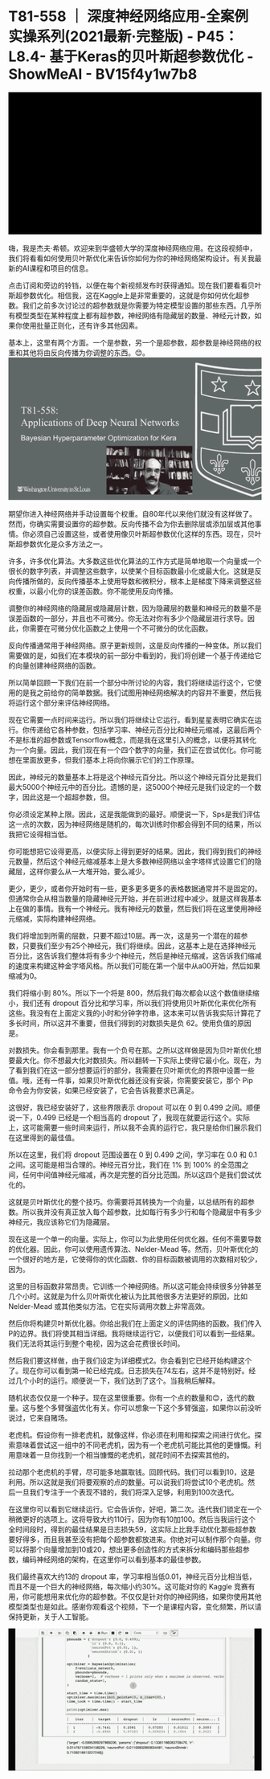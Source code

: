 # T81-558 ｜ 深度神经网络应用-全案例实操系列(2021最新·完整版) - P45：L8.4- 基于Keras的贝叶斯超参数优化 - ShowMeAI - BV15f4y1w7b8

![](img/9925006dbf7cc9645dc4cf05b451019d_0.png)

嗨，我是杰夫·希顿。欢迎来到华盛顿大学的深度神经网络应用。在这段视频中，我们将看看如何使用贝叶斯优化来告诉你如何为你的神经网络架构设计。有关我最新的AI课程和项目的信息。

点击订阅和旁边的铃铛，以便在每个新视频发布时获得通知。现在我们要看看贝叶斯超参数优化。相信我，这在Kaggle上是非常重要的，这就是你如何优化超参数。我们之前多次讨论过的超参数就是你需要为特定模型设置的那些东西。几乎所有模型类型在某种程度上都有超参数，神经网络有隐藏层的数量、神经元计数，如果你使用批量正则化，还有许多其他因素。

基本上，这里有两个方面。一个是参数，另一个是超参数，超参数是神经网络的权重和其他将由反向传播为你调整的东西。😊。![](img/9925006dbf7cc9645dc4cf05b451019d_2.png)

期望你进入神经网络并手动设置每个权重。自80年代以来他们就没有这样做了。然而，你确实需要设置你的超参数。反向传播不会为你去删除层或添加层或其他事情。你必须自己设置这些，或者使用像贝叶斯超参数优化这样的东西。现在，贝叶斯超参数优化是众多方法之一。

许多，许多优化算法。大多数这些优化算法的工作方式是简单地取一个向量或一个很长的数字列表，并调整这些数字，以使某个目标函数最小化或最大化。这就是反向传播所做的，反向传播基本上使用导数和微积分，根本上是梯度下降来调整这些权重，以最小化你的误差函数。你不能使用反向传播。

调整你的神经网络的隐藏层或隐藏层计数，因为隐藏层的数量和神经元的数量不是误差函数的一部分，并且也不可微分。你无法对你有多少个隐藏层进行求导。因此，你需要在可微分优化函数之上使用一个不可微分的优化函数。

反向传播通常用于神经网络。原子更新规则，这是反向传播的一种变体。所以我们需要做的是，如我们在本模块的前一部分中看到的，我们将创建一个基于传递给它的向量创建神经网络的函数。

所以简单回顾一下我们在前一个部分中所讨论的内容，我们将继续运行这个，它使用的是我之前给你的简单数据。我们试图用神经网络解决的内容并不重要，然后我将运行这个部分来评估神经网络。

现在它需要一点时间来运行。所以我们将继续让它运行。看到星星表明它确实在运行。你传递给它各种参数，包括学习率、神经元百分比和神经元缩减，这最后两个不是标准的超参数或Tensorflow概念，而是我在这里引入的概念，以便将其转化为一个向量。因此，我们现在有一个四个数字的向量，我们正在尝试优化。你可能想在里面放更多，但我们基本上将向你展示它们的工作原理。

因此，神经元的数量基本上将是这个神经元百分比。所以这个神经元百分比是我们最大5000个神经元中的百分比。遗憾的是，这5000个神经元是我们设定的一个数字，因此这是一个超超参数，但。

你必须设定某种上限。因此，这是我能做到的最好。顺便说一下，Sps是我们评估这一点的次数，因为神经网络是随机的，每次训练时你都会得到不同的结果，所以我把它设得相当低。

你可能想把它设得更高，以便实际上得到更好的结果。因此，我们得到我们的神经元数量，然后这个神经元缩减基本上是大多数神经网络以金字塔样式设置它们的隐藏层，这样你要么从一大堆开始，要么减少。

更少，更少，或者你开始时有一些，更多更多更多的表格数据通常并不是固定的。但通常你会从相当数量的隐藏神经元开始，并在前进过程中减少。就是这样我基本上在做的事情。我有一个神经元。我有神经元的数量，然后我们将在这里使用神经元缩减，实际构建神经网络。

我们将增加到所需的层数，只要不超过10层。再一次，这是另一个潜在的超参数，只要我们至少有25个神经元，我们将继续。因此，这基本上是在选择神经元百分比，这告诉我们整体将有多少个神经元，然后是神经元缩减，这告诉我们缩减的速度来构建这种金字塔风格。所以我们可能在第一个层中从a00开始，然后如果缩减为0。

我们将缩小到 80%。所以下一个将是 800，然后我们每次都会以这个数值继续缩小，我们还有 dropout 百分比和学习率，所以我们将使用贝叶斯优化来优化所有这些。我没有在上面定义我的小时和分钟字符串，这本来可以告诉我实际计算花了多长时间，所以这并不重要，但我们得到的对数损失是负 62。使用负值的原因是。

对数损失。你会看到那里。我有一个负号在那。之所以这样做是因为贝叶斯优化想要最大化。你不想最大化对数损失。所以翻转一下实际上使得它最小化。现在，为了看到我们在这一部分想要运行的部分，我需要在贝叶斯优化的界限中设置一些值。哦，还有一件事，如果贝叶斯优化器还没有安装，你需要安装它，那个 Pip 命令会为你安装，如果已经安装了，它会告诉我要求已满足。

这很好，我已经安装好了，这些界限表示 dropout 可以在 0 到 0.499 之间。顺便说一下，0.499 已经是一个相当高的 dropout 了，我现在就要运行这个。实际上，这可能需要一些时间来运行，所以我不会真的运行它，我只是给你们展示我们在这里得到的最佳值。

所以在这里，我们将 dropout 范围设置在 0 到 0.499 之间，学习率在 0.0 和 0.1 之间。这可能是相当合理的。神经元百分比，我们在 1% 到 100% 的全范围之间，任何中间值神经元缩减，再次是完整的百分比范围。所以这四个是我们尝试优化的。

这就是贝叶斯优化的整个技巧。你需要将其转换为一个向量，以总结所有的超参数。所以我并没有真正放入每个超参数，比如每行有多少行和每个隐藏层中有多少神经元，我应该称它们为隐藏层。

现在这是一个单一的向量。实际上，你可以为此使用任何优化器。任何不需要导数的优化器。因此，你可以使用遗传算法、Nelder-Mead 等。然而，贝叶斯优化的一个很好的地方是，它使得你的优化函数、你的目标函数被调用的次数相对较少，因为。

这里的目标函数非常昂贵。它训练一个神经网络。所以这可能会持续很多分钟甚至几个小时。这就是为什么贝叶斯优化被认为比其他很多方法更好的原因，比如 Nelder-Mead 或其他类似方法。它在实际调用次数上非常高效。

然后你将构建贝叶斯优化器。你给出我们在上面定义的评估网络的函数。我们传入P的边界。我们将使其相当详细。我将继续运行它，以便我们可以看到一些结果。我们无法将其运行到整个电视，因为这会花费很长时间。

然后我们要这样做，由于我们设定为详细模式2。你会看到它已经开始构建这个了。现在你可以看到第一轮已经完成。日志损失在74左右，这并不是特别好。经过几个小时的运行。顺便说一下，我们达到了这个。当我稍后解释。

随机状态仅仅是一个种子。现在这里很重要。你有一个点的数量和😊，迭代的数量。这与整个多臂强盗优化有关。你可以想象一下这个多臂强盗，如果你以前没听说过，它来自赌场。

老虎机。假设你有一排老虎机，就像这样，你必须在利用和探索之间进行优化。探索意味着尝试这一组中的不同老虎机，因为有一个老虎机可能比其他的更慷慨。利用意味着一旦你找到一个相当慷慨的老虎机，就花时间不去探索其他的。

拉动那个老虎机的手臂，尽可能多地赢取钱。回顾代码。我们可以看到10，这是利用。所以这就是我们将要观察的点的数量。可以说我们将尝试10个老虎机。然后一旦我们专注于一个表现不错的，我们将深入足够，利用到100次迭代。

在这里你可以看到它继续运行。它会告诉你，好吧，第二次。迭代我们锁定在一个稍微更好的选项上。这将导致大约110行，因为你有10加100。然后当我运行这个全时间段时，得到的最佳结果是日志损失59，这实际上比我手动优化那些超参数要好得多，而且我甚至没有把每个超参数都放进来。你绝对可以制作那个向量。你可以将那个向量增加到10或20，想出更多创造性的方式来拆分和编码那些超参数，编码神经网络的架构，在这里你可以看到基本的最佳参数。

我们最终喜欢大约13的 dropout 率，学习率相当低0.01，神经元百分比相当低，而且不是一个巨大的神经网络，每次缩小约30%。这可能对你的 Kaggle 竞赛有用，你可能想用来优化你的超参数。不仅仅是针对你的神经网络，如果你使用其他模型类型也是如此。感谢你观看这个视频，下一个是课程内容，变化频繁，所以请保持更新，关于人工智能。

![](img/9925006dbf7cc9645dc4cf05b451019d_4.png)
